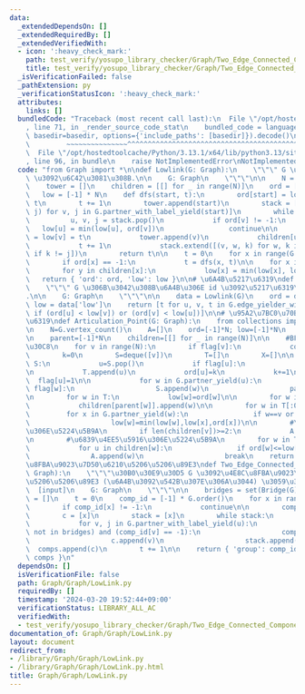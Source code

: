 ```yaml
---
data:
  _extendedDependsOn: []
  _extendedRequiredBy: []
  _extendedVerifiedWith:
  - icon: ':heavy_check_mark:'
    path: test_verify/yosupo_library_checker/Graph/Two_Edge_Connected_Components.test.py
    title: test_verify/yosupo_library_checker/Graph/Two_Edge_Connected_Components.test.py
  _isVerificationFailed: false
  _pathExtension: py
  _verificationStatusIcon: ':heavy_check_mark:'
  attributes:
    links: []
  bundledCode: "Traceback (most recent call last):\n  File \"/opt/hostedtoolcache/Python/3.13.1/x64/lib/python3.13/site-packages/onlinejudge_verify/documentation/build.py\"\
    , line 71, in _render_source_code_stat\n    bundled_code = language.bundle(stat.path,\
    \ basedir=basedir, options={'include_paths': [basedir]}).decode()\n          \
    \         ~~~~~~~~~~~~~~~^^^^^^^^^^^^^^^^^^^^^^^^^^^^^^^^^^^^^^^^^^^^^^^^^^^^^^^^^^^^^^^^^^\n\
    \  File \"/opt/hostedtoolcache/Python/3.13.1/x64/lib/python3.13/site-packages/onlinejudge_verify/languages/python.py\"\
    , line 96, in bundle\n    raise NotImplementedError\nNotImplementedError\n"
  code: "from Graph import *\n\ndef Lowlink(G: Graph):\n    \"\"\" G \u306E ord, lowlink\
    \ \u3092\u6C42\u3081\u308B.\n\n    G: Graph\n    \"\"\"\n\n    N = G.order()\n\
    \    tower = []\n    children = [[] for _ in range(N)]\n    ord = [-1] * N\n \
    \   low = [-1] * N\n    def dfs(start, t):\n        ord[start] = low[start] =\
    \ t\n        t += 1\n        tower.append(start)\n        stack = [(start, v,\
    \ j) for v, j in G.partner_with_label_yield(start)]\n        while stack:\n  \
    \          u, v, j = stack.pop()\n            if ord[v] != -1:\n             \
    \   low[u] = min(low[u], ord[v])\n                continue\n\n            ord[v]\
    \ = low[v] = t\n            tower.append(v)\n            children[u].append(v)\n\
    \            t += 1\n            stack.extend([(v, w, k) for w, k in G.partner_with_label_yield(v)\
    \ if k != j])\n        return t\n\n    t = 0\n    for x in range(G.order()):\n\
    \        if ord[x] == -1:\n            t = dfs(x, t)\n\n    for x in reversed(tower):\n\
    \        for y in children[x]:\n            low[x] = min(low[x], low[y])\n\n \
    \   return { 'ord': ord, 'low': low }\n\n# \u6A4B\u5217\u6319\ndef Bridge(G: Graph):\n\
    \    \"\"\" G \u306B\u3042\u308B\u6A4B\u306E id \u3092\u5217\u6319\u3059\u308B\
    .\n\n    G: Graph\n    \"\"\"\n\n    data = Lowlink(G)\n    ord = data['ord'];\
    \ low = data['low']\n    return [t for u, v, t in G.edge_yielder_with_label()\
    \ if (ord[u] < low[v]) or (ord[v] < low[u])]\n\n# \u95A2\u7BC0\u70B9\u306E\u5217\
    \u6319\ndef Articulation_Point(G: Graph):\n    from collections import deque\n\
    \n    N=G.vertex_count()\n    A=[]\n    ord=[-1]*N; low=[-1]*N\n    flag=[0]*N\n\
    \n    parent=[-1]*N\n    children=[[] for _ in range(N)]\n\n    #BFS\u30D1\u30FC\
    \u30C8\n    for v in range(N):\n        if flag[v]:\n            continue\n\n\
    \        k=0\n        S=deque([v])\n        T=[]\n        X=[]\n\n        while\
    \ S:\n            u=S.pop()\n            if flag[u]:\n                continue\n\
    \n            T.append(u)\n            ord[u]=k\n            k+=1\n          \
    \  flag[u]=1\n\n            for w in G.partner_yield(u):\n                if not\
    \ flag[w]:\n                    S.append(w)\n                    parent[w]=u\n\
    \n        for w in T:\n            low[w]=ord[w]\n\n        for w in T[:0:-1]:\n\
    \            children[parent[w]].append(w)\n\n        for w in T[:0:-1]:\n   \
    \         for x in G.partner_yield(w):\n                if w==v or x!=parent[w]:\n\
    \                    low[w]=min(low[w],low[x],ord[x])\n\n        #\u6839\u3067\
    \u306E\u5224\u5B9A\n        if len(children[v])>=2:\n            A.append(v)\n\
    \n        #\u6839\u4EE5\u5916\u306E\u5224\u5B9A\n        for w in T[:0:-1]:\n\
    \            for u in children[w]:\n                if ord[w]<=low[u]:\n     \
    \               A.append(w)\n                    break\n    return A\n\n#\u4E8C\
    \u8FBA\u9023\u7D50\u6210\u5206\u5206\u89E3\ndef Two_Edge_Connected_Components(G:\
    \ Graph):\n    \"\"\"\u30B0\u30E9\u30D5 G \u3092\u4E8C\u8FBA\u9023\u7D50\u6210\
    \u5206\u5206\u89E3 (\u6A4B\u3092\u542B\u307E\u306A\u3044) \u3059\u308B.\n\n  \
    \  [input]\n    G: Graph\n    \"\"\"\n\n    bridges = set(Bridge(G))\n\n    comps\
    \ = []\n    t = 0\n    comp_id = [-1] * G.order()\n    for x in range(G.order()):\n\
    \        if comp_id[x] != -1:\n            continue\n\n        comp_id[x] = t\n\
    \        c = [x]\n        stack = [x]\n        while stack:\n            u = stack.pop()\n\
    \            for v, j in G.partner_with_label_yield(u):\n                if (j\
    \ not in bridges) and (comp_id[v] == -1):\n                    comp_id[v] = t\n\
    \                    c.append(v)\n                    stack.append(v)\n      \
    \  comps.append(c)\n        t += 1\n\n    return { 'group': comp_id, 'comps':\
    \ comps }\n"
  dependsOn: []
  isVerificationFile: false
  path: Graph/Graph/LowLink.py
  requiredBy: []
  timestamp: '2024-03-20 19:52:44+09:00'
  verificationStatus: LIBRARY_ALL_AC
  verifiedWith:
  - test_verify/yosupo_library_checker/Graph/Two_Edge_Connected_Components.test.py
documentation_of: Graph/Graph/LowLink.py
layout: document
redirect_from:
- /library/Graph/Graph/LowLink.py
- /library/Graph/Graph/LowLink.py.html
title: Graph/Graph/LowLink.py
---
```

